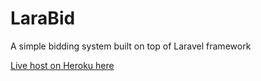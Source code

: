 # LaraBid
A simple bidding system built on top of Laravel framework

[Live host on Heroku here](http://larabid.herokuapp.com/)
